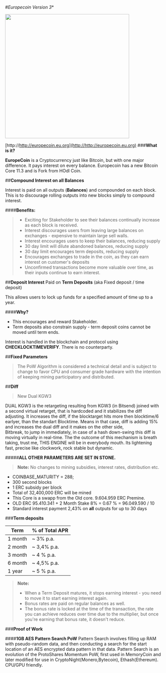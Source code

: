 #*Europecoin Version 3** 

<img src="https://altcoinspekulant.files.wordpress.com/2016/02/fm3m0zw.png?w=604&h=147" width="400">

[http://http://europecoin.eu.org](http://http://europecoin.eu.org)
###**What is it?**

**EuropeCoin** is a Cryptocurrency just like Bitcoin, but with one major difference. It pays interest on every balance. 
Europecoin has a new Bitcoin Core 11.3 and is Fork from HOdl Coin.

##**Compound Interest on all Balances**

Interest is paid on all outputs (**Balances**) and compounded on each block. This is to discourage rolling outputs into new blocks simply to compound interest.

####**Benefits:**
> -  Exciting for Stakeholder to see their balances continually increase as each block is received.
> -  Interest discourages users from leaving large balances on exchanges - expensive to maintain large sell walls.
> -  Interest encourages users to keep their balances, reducing supply
> -  30 day limit will dilute abandoned balances, reducing supply
> -  30 day limit encourages term deposits, reducing supply
> -  Encourages exchanges to trade in the coin, as they can earn interest on customer's deposits
> -  Unconfirmed transactions become more valuable over time, as their inputs continue to earn interest. 

##**Deposit Interest** 
Paid on **Term Deposits** (aka Fixed deposit / time deposit)

This allows users to lock up funds for a specified amount of time up to a year.  

####**Why?**

 - This encourages and reward Stakeholder.
 - Term deposits also constrain supply - term deposit coins cannot be moved until term ends.

Interest is handled in the blockchain and protocol using **CHECKLOCKTIMEVERIFY**. There is no counterparty. 

##**Fixed Parameters**
> The PoW Algorithm is considered a technical detail and is subject to change to favor CPU and consumer grade hardware with the intention of keeping mining participatory and distributed.

##**Diff**
> New Dual KGW3

DUAL KGW3 is the retargeting resulting from KGW3 (in Bitsend) joined with a second virtual retarget,
that is hardcoded and it stabilizes the diff adjusting.
It increases the diff, if the blocktarget hits more then blocktime/6 earlyer, than the standart Blocktime.
Means in that case, diff is adding 15% and increases the dual diff and it makes on the other side,  
Bitbreak, to jump in immediately, in case of a hash down-swing this diff is moving virtually in real-time.
The the outcome of this mechanism is breath taking, trust me, THIS ENGINE will be in everybody mouth.
Its lightening fast, precise like clockwork, rock stable but dynamic.

#####**ALL OTHER PARAMETERS ARE SET IN STONE.**

> **Note:** No changes to mining subsidies, interest rates, distribution etc.
 - COINBASE_MATURITY = 288;
 - 300 second blocks
 - 1 ERC subsidy per block 
 - Total of 32,400,000 ERC will be mined
 - This Core is a swapp from the Old core. 9.604.959 ERC Premine.
 - OLD ERC 95.410.341 + 2 Month Stake 8% = 0.67 % = 96.049.590 / 10
 - Standard interest payment 2,43% on **all** outputs for up to 30 days

###**Term deposits**

Term     | % of Total APR
-------- | --- 
1 month  | ~ 3% p.a.
2 month  | ~ 3,4% p.a.
3 month  | ~ 4 % p.a.
6 month  | ~ 4,5% p.a.
1 year   | ~ 5 % p.a. 



> **Note:**
> 
> - When a Term Deposit matures, it stops earning interest - you need to move it to start earning interest again.
> -  Bonus rates are paid on regular balances as well.
> - The bonus rate is locked at the time of the transaction, the rate you can achieve reduces over time due to the multiplier, but once you're earning that bonus rate, it doesn't reduce.

###**Proof of Work**

####**1GB AES Pattern Search PoW** 
Pattern Search involves filling up RAM with pseudo-random data, and then conducting a search for the start location of an AES encrypted data pattern in that data. Pattern Search is an evolution of the ProtoShares Momentum PoW, first used in MemoryCoin and later modified for use in CryptoNight(Monero,Bytecoin), Ethash(Ethereum).  CPU/GPU friendly.
